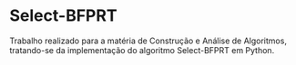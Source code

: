 # Select-BFPRT
Trabalho realizado para a matéria de Construção e Análise de Algoritmos, tratando-se da implementação do algoritmo Select-BFPRT em Python.
